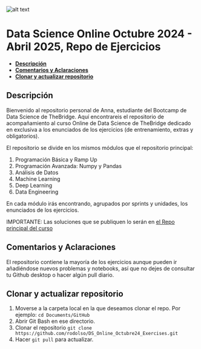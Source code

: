 ![alt text](./img/logo.png)

<!-- <img src="./img/logo.png" alt="logo" width="300"/> -->

<!-- <div class="row">
  <div class="column">
    <img src="./img/logo.png" alt="logo"  style="float: left;width:40%">
  </div>
  <div class="column">
    <img src="./img/logo.png" alt="logo"  style="float: right;width:40%">
  </div>
</div> -->


# **Data Science Online Octubre 2024 - Abril 2025, Repo de Ejercicios**
  - [**Descripción**](#descripción)
  - [**Comentarios y Aclaraciones**](#comentarios-y-aclaraciones)
  - [**Clonar y actualizar repositorio**](#clonar-y-actualizar-repositorio)


**Descripción**
------------

Bienvenido al repositorio personal de Anna, estudiante del Bootcamp de Data Science de TheBridge. Aquí encontrareis el repositorio de acompañamiento al curso Online de Data Science de TheBridge dedicado en exclusiva a los enunciados de los ejercicios (de entrenamiento, extras y obligatorios).

El repositorio se divide en los mismos módulos que el repositorio principal:

1. Programación Básica y Ramp Up
2. Programación Avanzada: Numpy y Pandas
3. Análisis de Datos
4. Machine Learning
5. Deep Learning
6. Data Engineering


En cada módulo irás encontrando, agrupados por sprints y unidades, los enunciados de los ejercicios.

IMPORTANTE: Las soluciones que se publiquen lo serán en [el Repo principal del curso](https://github.com/rodolso/DS_Online_Octubre24.git) 


**Comentarios y Aclaraciones**
----------------------------

El repositorio contiene la mayoría de los ejercicios aunque pueden ir añadiéndose nuevos problemas y notebooks, así que no dejes de consultar tu Github desktop o hacer algún pull diario.


**Clonar y actualizar repositorio**
----------
1. Moverse a la carpeta local en la que deseamos clonar el repo. Por ejemplo: 
`
cd Documents/GitHub
`
2. Abrir Git Bash en ese directorio.
3. Clonar el repositorio
`
git clone https://github.com/rodolso/DS_Online_Octubre24_Exercises.git
`
4. Hacer `git pull` para actualizar.
